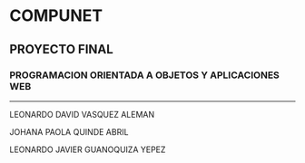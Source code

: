 # COMPUNET

<h2>PROYECTO FINAL</h2>
<h3>PROGRAMACION ORIENTADA A OBJETOS Y APLICACIONES WEB</h3>
<hr>
<p>LEONARDO DAVID VASQUEZ ALEMAN</p> 
<p>JOHANA PAOLA QUINDE ABRIL</p> 
<p>LEONARDO JAVIER GUANOQUIZA YEPEZ</p>

